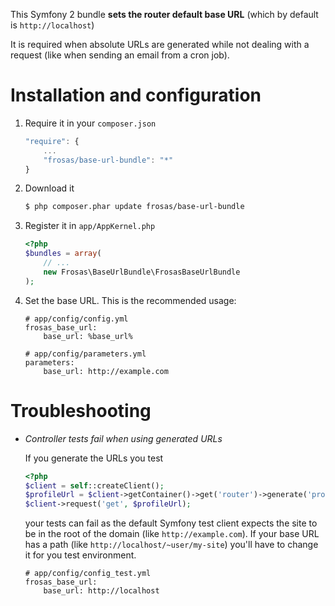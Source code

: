 This Symfony 2 bundle **sets the router default base URL** (which by default is `http://localhost`)

It is required when absolute URLs are generated while not dealing with a request (like when sending an email from a cron job).

# Installation and configuration

1. Require it in your `composer.json`

    ```js
    "require": {
        ...
        "frosas/base-url-bundle": "*"
    }
    ```

2. Download it

    ```bash
    $ php composer.phar update frosas/base-url-bundle
    ```

3. Register it in `app/AppKernel.php`

    ```php 
    <?php 
    $bundles = array(
        // ...
        new Frosas\BaseUrlBundle\FrosasBaseUrlBundle
    );
    ```

4. Set the base URL. This is the recommended usage:

    ``` 
    # app/config/config.yml
    frosas_base_url:
        base_url: %base_url%
    ``` 

    ``` 
    # app/config/parameters.yml
    parameters:
        base_url: http://example.com
    ```

# Troubleshooting

- *Controller tests fail when using generated URLs*

    If you generate the URLs you test
    
    ```php
    <?php
    $client = self::createClient();
    $profileUrl = $client->getContainer()->get('router')->generate('profile', array('id' => 123);
    $client->request('get', $profileUrl);
    ```

    your tests can fail as the default Symfony test client expects the site to be in the root of the domain 
    (like `http://example.com`). If your base URL has a path (like `http://localhost/~user/my-site`) you'll 
    have to change it for you test environment.
    
    ```
    # app/config/config_test.yml
    frosas_base_url:
        base_url: http://localhost
    ```